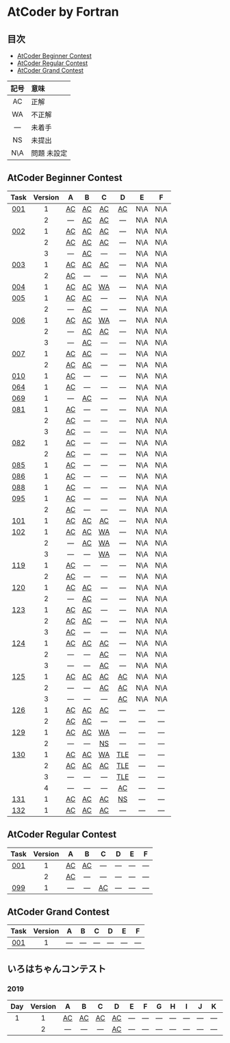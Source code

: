 # AtCoder by Fortran #

## 目次 ##

* [AtCoder Beginner Contest](#AtCoder-Beginner-Contest)
* [AtCoder Regular Contest](#AtCoder-Regular-Contest)
* [AtCoder Grand Contest](#AtCoder-Grand-Contest)

|記号|意味|
|:-:|:-|
|AC|正解|
|WA|不正解|
|&#x2014;|未着手|
|NS|未提出|
|N\A|問題 未設定|

## AtCoder Beginner Contest ##

|Task             |Version|A                                |B                                |C                                |D                                 |E                                      |F                                      |
|:---------------:|:-----:|:-------------------------------:|:-------------------------------:|:-------------------------------:|:--------------------------------:|:-------------------------------------:|:-------------------------------------:|
|[001](ABC/ABC001)|   1   |[AC](ABC/ABC001/ABC001_A_v01.f08)|[AC](ABC/ABC001/ABC001_B_v01.f08)|[AC](ABC/ABC001/ABC001_C_v01.f08)|[AC](ABC/ABC001/ABC001_D_v01.f08) |N\A                                    |N\A                                    |
|                 |   2   |&#x2014;                         |[AC](ABC/ABC001/ABC001_B_v02.f08)|[AC](ABC/ABC001/ABC001_C_v02.f08)|&#x2014;                          |N\A                                    |N\A                                    |
|[002](ABC/ABC002)|   1   |[AC](ABC/ABC002/ABC002_A_v01.f08)|[AC](ABC/ABC002/ABC002_B_v01.f08)|[AC](ABC/ABC002/ABC002_C_v01.f08)|&#x2014;                          |N\A                                    |N\A                                    |
|                 |   2   |[AC](ABC/ABC003/ABC003_A_v02.f08)|[AC](ABC/ABC002/ABC002_B_v02.f08)|[AC](ABC/ABC002/ABC002_C_v02.f08)|&#x2014;                          |N\A                                    |N\A                                    |
|                 |   3   |&#x2014;                         |[AC](ABC/ABC002/ABC002_B_v03.f08)|&#x2014;                         |&#x2014;                          |N\A                                    |N\A                                    |
|[003](ABC/ABC003)|   1   |[AC](ABC/ABC003/ABC003_A_v01.f08)|[AC](ABC/ABC003/ABC003_B_v01.f08)|[AC](ABC/ABC003/ABC003_C_v01.f08)|&#x2014;                          |N\A                                    |N\A                                    |
|                 |   2   |[AC](ABC/ABC003/ABC003_A_v01.f08)|&#x2014;                         |&#x2014;                         |&#x2014;                          |N\A                                    |N\A                                    |
|[004](ABC/ABC004)|   1   |[AC](ABC/ABC004/ABC004_A_v01.f08)|[AC](ABC/ABC004/ABC004_B_v01.f08)|[WA](ABC/ABC004/ABC004_C_v01.f08)|&#x2014;                          |N\A                                    |N\A                                    |
|[005](ABC/ABC005)|   1   |[AC](ABC/ABC005/ABC005_A_v01.f08)|[AC](ABC/ABC005/ABC005_B_v01.f08)|&#x2014;                         |&#x2014;                          |N\A                                    |N\A                                    |
|                 |   2   |&#x2014;                         |[AC](ABC/ABC005/ABC005_C_v02.f08)|&#x2014;                         |&#x2014;                          |N\A                                    |N\A                                    |
|[006](ABC/ABC006)|   1   |[AC](ABC/ABC006/ABC006_A_v01.f08)|[AC](ABC/ABC006/ABC006_B_v01.f08)|[WA](ABC/ABC006/ABC006_C_v01.f08)|&#x2014;                          |N\A                                    |N\A                                    |
|                 |   2   |&#x2014;                         |[AC](ABC/ABC006/ABC006_B_v02.f08)|[AC](ABC/ABC006/ABC006_C_v02.f08)|&#x2014;                          |N\A                                    |N\A                                    |
|                 |   3   |&#x2014;                         |[AC](ABC/ABC006/ABC006_B_v03.f08)|&#x2014;                         |&#x2014;                          |N\A                                    |N\A                                    |
|[007](ABC/ABC007)|   1   |[AC](ABC/ABC007/ABC007_A_v01.f08)|[AC](ABC/ABC007/ABC007_B_v01.f08)|&#x2014;                         |&#x2014;                          |N\A                                    |N\A                                    |
|                 |   2   |[AC](ABC/ABC007/ABC007_A_v02.f08)|[AC](ABC/ABC007/ABC007_B_v02.f08)|&#x2014;                         |&#x2014;                          |N\A                                    |N\A                                    |
|[010](ABC/ABC010)|   1   |[AC](ABC/ABC010/ABC010_A_v01.f08)|&#x2014;                         |&#x2014;                         |&#x2014;                          |N\A                                    |N\A                                    |
|[064](ABC/ABC064)|   1   |[AC](ABC/ABC064/ABC064_A_v01.f08)|&#x2014;                         |&#x2014;                         |&#x2014;                          |N\A                                    |N\A                                    |
|[069](ABC/ABC069)|   1   |&#x2014;                         |[AC](ABC/ABC069/ABC069_B_v01.f08)|&#x2014;                         |&#x2014;                          |N\A                                    |N\A                                    |
|[081](ABC/ABC081)|   1   |[AC](ABC/ABC081/ABC081_A_v01.f08)|&#x2014;                         |&#x2014;                         |&#x2014;                          |N\A                                    |N\A                                    |
|                 |   2   |[AC](ABC/ABC081/ABC081_A_v02.f08)|&#x2014;                         |&#x2014;                         |&#x2014;                          |N\A                                    |N\A                                    |
|                 |   3   |[AC](ABC/ABC081/ABC081_A_v03.f08)|&#x2014;                         |&#x2014;                         |&#x2014;                          |N\A                                    |N\A                                    |
|[082](ABC/ABC082)|   1   |[AC](ABC/ABC082/ABC082_A_v01.f08)|&#x2014;                         |&#x2014;                         |&#x2014;                          |N\A                                    |N\A                                    |
|                 |   2   |[AC](ABC/ABC082/ABC082_A_v02.f08)|&#x2014;                         |&#x2014;                         |&#x2014;                          |N\A                                    |N\A                                    |
|[085](ABC/ABC085)|   1   |[AC](ABC/ABC085/ABC085_A_v01.f08)|&#x2014;                         |&#x2014;                         |&#x2014;                          |N\A                                    |N\A                                    |
|[086](ABC/ABC086)|   1   |[AC](ABC/ABC086/ABC086_A_v01.f08)|&#x2014;                         |&#x2014;                         |&#x2014;                          |N\A                                    |N\A                                    |
|[088](ABC/ABC088)|   1   |[AC](ABC/ABC088/ABC088_A_v01.f08)|&#x2014;                         |&#x2014;                         |&#x2014;                          |N\A                                    |N\A                                    |
|[095](ABC/ABC095)|   1   |[AC](ABC/ABC095/ABC095_A_v01.f08)|&#x2014;                         |&#x2014;                         |&#x2014;                          |N\A                                    |N\A                                    |
|                 |   2   |[AC](ABC/ABC095/ABC095_A_v02.f08)|&#x2014;                         |&#x2014;                         |&#x2014;                          |N\A                                    |N\A                                    |
|[101](ABC/ABC101)|   1   |[AC](ABC/ABC101/ABC101_A_v01.f08)|[AC](ABC/ABC101/ABC101_B_v01.f08)|[AC](ABC/ABC101/ABC101_C_v01.f08)|&#x2014;                          |N\A                                    |N\A                                    |
|[102](ABC/ABC102)|   1   |[AC](ABC/ABC102/ABC102_A_v02.f08)|[AC](ABC/ABC102/ABC102_B_v01.f08)|[WA](ABC/ABC102/ABC102_C_v01.f08)|&#x2014;                          |N\A                                    |N\A                                    |
|                 |   2   |&#x2014;                         |[AC](ABC/ABC102/ABC102_B_v02.f08)|[WA](ABC/ABC102/ABC102_C_v02.f08)|&#x2014;                          |N\A                                    |N\A                                    |
|                 |   3   |&#x2014;                         |&#x2014;                         |[WA](ABC/ABC102/ABC102_C_v03.f08)|&#x2014;                          |N\A                                    |N\A                                    |
|[119](ABC/ABC119)|   1   |[AC](ABC/ABC119/ABC119_A_v01.f08)|&#x2014;                         |&#x2014;                         |&#x2014;                          |N\A                                    |N\A                                    |
|                 |   2   |[AC](ABC/ABC119/ABC119_A_v02.f08)|&#x2014;                         |&#x2014;                         |&#x2014;                          |N\A                                    |N\A                                    |
|[120](ABC/ABC120)|   1   |[AC](ABC/ABC120/ABC120_A_v01.f08)|[AC](ABC/ABC120/ABC120_B_v01.f08)|&#x2014;                         |&#x2014;                          |N\A                                    |N\A                                    |
|                 |   2   |&#x2014;                         |[AC](ABC/ABC120/ABC120_B_v02.f08)|&#x2014;                         |&#x2014;                          |N\A                                    |N\A                                    |
|[123](ABC/ABC123)|   1   |[AC](ABC/ABC123/ABC123_A_v01.f08)|[AC](ABC/ABC123/ABC123_B_v01.f08)|&#x2014;                         |&#x2014;                          |N\A                                    |N\A                                    |
|                 |   2   |[AC](ABC/ABC123/ABC123_A_v02.f08)|[AC](ABC/ABC123/ABC123_B_v02.f08)|&#x2014;                         |&#x2014;                          |N\A                                    |N\A                                    |
|                 |   3   |[AC](ABC/ABC123/ABC123_A_v03.f08)|&#x2014;                         |&#x2014;                         |&#x2014;                          |N\A                                    |N\A                                    |
|[124](ABC/ABC124)|   1   |[AC](ABC/ABC124/ABC124_A_v01.f08)|[AC](ABC/ABC124/ABC124_B_v01.f08)|[AC](ABC/ABC124/ABC124_C_v01.f08)|&#x2014;                          |N\A                                    |N\A                                    |
|                 |   2   |&#x2014;                         |&#x2014;                         |[AC](ABC/ABC124/ABC124_C_v02.f08)|&#x2014;                          |N\A                                    |N\A                                    |
|                 |   3   |&#x2014;                         |&#x2014;                         |[AC](ABC/ABC124/ABC124_C_v03.f08)|&#x2014;                          |N\A                                    |N\A                                    |
|[125](ABC/ABC125)|   1   |[AC](ABC/ABC125/ABC125_A_v01.f08)|[AC](ABC/ABC125/ABC125_B_v01.f08)|[AC](ABC/ABC126/ABC125_C_v01.f08)|[AC](ABC/ABC126/ABC125_D_v01.f08) |N\A                                    |N\A                                    |
|                 |   2   |&#x2014;                         |&#x2014;                         |[AC](ABC/ABC126/ABC125_C_v02.f08)|[AC](ABC/ABC126/ABC125_D_v02.f08) |N\A                                    |N\A                                    |
|                 |   3   |&#x2014;                         |&#x2014;                         |&#x2014;                         |[AC](ABC/ABC125/ABC125_D_v03.f08) |N\A                                    |N\A                                    |
|[126](ABC/ABC126)|   1   |[AC](ABC/ABC126/ABC126_A_v01.f08)|[AC](ABC/ABC126/ABC126_B_v01.f08)|[AC](ABC/ABC126/ABC126_C_v01.f08)|&#x2014;                          |&#x2014;                               |&#x2014;                               |
|                 |   2   |[AC](ABC/ABC126/ABC126_A_v02.f08)|[AC](ABC/ABC126/ABC126_B_v02.f08)|&#x2014;                         |&#x2014;                          |&#x2014;                               |&#x2014;                               |
|[129](ABC/ABC129)|   1   |[AC](ABC/ABC129/ABC129_A_v01.f08)|[AC](ABC/ABC129/ABC129_B_v01.f08)|[WA](ABC/ABC129/ABC129_C_v01.f08)|&#x2014;                          |&#x2014;                               |&#x2014;                               |
|                 |   2   |&#x2014;                         |&#x2014;                         |[NS](ABC/ABC129/ABC129_C_v02.f08)|&#x2014;                          |&#x2014;                               |&#x2014;                               |
|[130](ABC/ABC130)|   1   |[AC](ABC/ABC130/ABC130_A_v01.f08)|[AC](ABC/ABC130/ABC130_B_v01.f08)|[WA](ABC/ABC130/ABC130_C_v01.f08)|[TLE](ABC/ABC130/ABC130_D_v01.f08)|&#x2014;                               |&#x2014;                               |
|                 |   2   |[AC](ABC/ABC130/ABC130_A_v02.f08)|[AC](ABC/ABC130/ABC130_B_v02.f08)|[AC](ABC/ABC130/ABC130_C_v02.f08)|[TLE](ABC/ABC130/ABC130_D_v02.f08)|&#x2014;                               |&#x2014;                               |
|                 |   3   |&#x2014;                         |&#x2014;                         |&#x2014;                         |[TLE](ABC/ABC130/ABC130_D_v03.f08)|&#x2014;                               |&#x2014;                               |
|                 |   4   |&#x2014;                         |&#x2014;                         |&#x2014;                         |[AC](ABC/ABC130/ABC130_D_v04.f08) |&#x2014;                               |&#x2014;                               |
|[131](ABC/ABC131)|   1   |[AC](ABC/ABC131/ABC131_A_v01.f08)|[AC](ABC/ABC131/ABC131_B_v01.f08)|[AC](ABC/ABC131/ABC131_C_v01.f08)|[NS](ABC/ABC131/ABC131_D_v01.f08) |&#x2014;                               |&#x2014;                               |
|[132](ABC/ABC132)|   1   |[AC](ABC/ABC132/ABC132_A_v01.f08)|[AC](ABC/ABC132/ABC132_B_v01.f08)|[AC](ABC/ABC132/ABC132_C_v01.f08)|&#x2014;                          |&#x2014;                               |&#x2014;                               |

## AtCoder Regular Contest ##

|Task             |Version|A                                |B                                |C                                |D       |E       |F       |
|:---------------:|:-----:|:-------------------------------:|:-------------------------------:|:-------------------------------:|:------:|:------:|:------:|
|[001](ARC/ARC001)|   1   |[AC](ARC/ARC001/ARC001_A_v01.f08)|[AC](ARC/ARC001/ARC001_B_v01.f08)|&#x2014;                         |&#x2014;|&#x2014;|&#x2014;|
|                 |   2   |[AC](ARC/ARC001/ARC001_A_v02.f08)|&#x2014;                         |&#x2014;                         |&#x2014;|&#x2014;|&#x2014;|
|[099](ARC/ARC099)|   1   |&#x2014;                         |&#x2014;                         |[AC](ABC/ABC101/ABC101_C_v01.f08)|&#x2014;|&#x2014;|&#x2014;|

## AtCoder Grand Contest ##

|Task         |Version|A       |B       |C       |D       |E       |F       |
|:-----------:|:-----:|:------:|:------:|:------:|:------:|:------:|:------:|
|[001](AGC001)|   1   |&#x2014;|&#x2014;|&#x2014;|&#x2014;|&#x2014;|&#x2014;|

## いろはちゃんコンテスト ##

### 2019 ###

|Day|Version|A                                       |B                                       |C                                       |D                                       |E       |F       |G       |H       |I       |J       |K       |L       |
|:-:|:-----:|:--------------------------------------:|:--------------------------------------:|:--------------------------------------:|:--------------------------------------:|:------:|:------:|:------:|:------:|:------:|:------:|:------:|:------:|
| 1 |   1   |[AC](iroha2019/iroha2019_day1_a_v01.f08)|[AC](iroha2019/iroha2019_day1_b_v01.f08)|[AC](iroha2019/iroha2019_day1_c_v01.f08)|[AC](iroha2019/iroha2019_day1_d_v01.f08)|&#x2014;|&#x2014;|&#x2014;|&#x2014;|&#x2014;|&#x2014;|&#x2014;|&#x2014;|
|   |   2   |&#x2014;                                |&#x2014;                                |&#x2014;                                |[AC](iroha2019/iroha2019_day1_d_v02.f08)|&#x2014;|&#x2014;|&#x2014;|&#x2014;|&#x2014;|&#x2014;|&#x2014;|&#x2014;|
